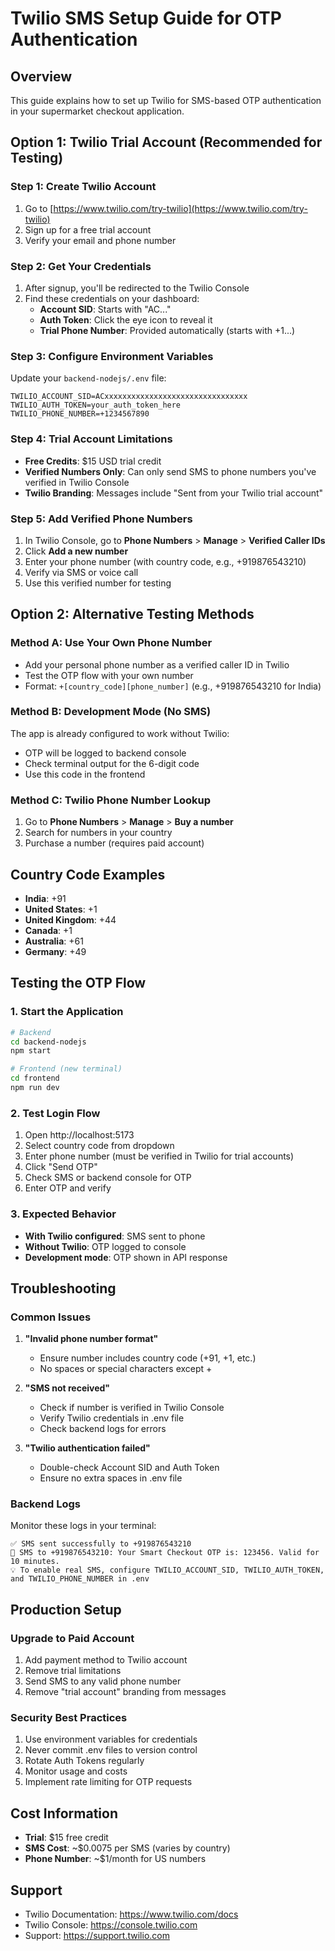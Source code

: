 # Twilio SMS Setup Guide for OTP Authentication

## Overview
This guide explains how to set up Twilio for SMS-based OTP authentication in your supermarket checkout application.

## Option 1: Twilio Trial Account (Recommended for Testing)

### Step 1: Create Twilio Account
1. Go to [https://www.twilio.com/try-twilio](https://www.twilio.com/try-twilio)
2. Sign up for a free trial account
3. Verify your email and phone number

### Step 2: Get Your Credentials
1. After signup, you'll be redirected to the Twilio Console
2. Find these credentials on your dashboard:
   - **Account SID**: Starts with "AC..."
   - **Auth Token**: Click the eye icon to reveal it
   - **Trial Phone Number**: Provided automatically (starts with +1...)

### Step 3: Configure Environment Variables
Update your `backend-nodejs/.env` file:
```env
TWILIO_ACCOUNT_SID=ACxxxxxxxxxxxxxxxxxxxxxxxxxxxxxxxx
TWILIO_AUTH_TOKEN=your_auth_token_here
TWILIO_PHONE_NUMBER=+1234567890
```

### Step 4: Trial Account Limitations
- **Free Credits**: $15 USD trial credit
- **Verified Numbers Only**: Can only send SMS to phone numbers you've verified in Twilio Console
- **Twilio Branding**: Messages include "Sent from your Twilio trial account"

### Step 5: Add Verified Phone Numbers
1. In Twilio Console, go to **Phone Numbers** > **Manage** > **Verified Caller IDs**
2. Click **Add a new number**
3. Enter your phone number (with country code, e.g., +919876543210)
4. Verify via SMS or voice call
5. Use this verified number for testing

## Option 2: Alternative Testing Methods

### Method A: Use Your Own Phone Number
- Add your personal phone number as a verified caller ID in Twilio
- Test the OTP flow with your own number
- Format: `+[country_code][phone_number]` (e.g., +919876543210 for India)

### Method B: Development Mode (No SMS)
The app is already configured to work without Twilio:
- OTP will be logged to backend console
- Check terminal output for the 6-digit code
- Use this code in the frontend

### Method C: Twilio Phone Number Lookup
1. Go to **Phone Numbers** > **Manage** > **Buy a number**
2. Search for numbers in your country
3. Purchase a number (requires paid account)

## Country Code Examples
- **India**: +91
- **United States**: +1
- **United Kingdom**: +44
- **Canada**: +1
- **Australia**: +61
- **Germany**: +49

## Testing the OTP Flow

### 1. Start the Application
```bash
# Backend
cd backend-nodejs
npm start

# Frontend (new terminal)
cd frontend
npm run dev
```

### 2. Test Login Flow
1. Open http://localhost:5173
2. Select country code from dropdown
3. Enter phone number (must be verified in Twilio for trial accounts)
4. Click "Send OTP"
5. Check SMS or backend console for OTP
6. Enter OTP and verify

### 3. Expected Behavior
- **With Twilio configured**: SMS sent to phone
- **Without Twilio**: OTP logged to console
- **Development mode**: OTP shown in API response

## Troubleshooting

### Common Issues
1. **"Invalid phone number format"**
   - Ensure number includes country code (+91, +1, etc.)
   - No spaces or special characters except +

2. **"SMS not received"**
   - Check if number is verified in Twilio Console
   - Verify Twilio credentials in .env file
   - Check backend logs for errors

3. **"Twilio authentication failed"**
   - Double-check Account SID and Auth Token
   - Ensure no extra spaces in .env file

### Backend Logs
Monitor these logs in your terminal:
```
✅ SMS sent successfully to +919876543210
📱 SMS to +919876543210: Your Smart Checkout OTP is: 123456. Valid for 10 minutes.
💡 To enable real SMS, configure TWILIO_ACCOUNT_SID, TWILIO_AUTH_TOKEN, and TWILIO_PHONE_NUMBER in .env
```

## Production Setup

### Upgrade to Paid Account
1. Add payment method to Twilio account
2. Remove trial limitations
3. Send SMS to any valid phone number
4. Remove "trial account" branding from messages

### Security Best Practices
1. Use environment variables for credentials
2. Never commit .env files to version control
3. Rotate Auth Tokens regularly
4. Monitor usage and costs
5. Implement rate limiting for OTP requests

## Cost Information
- **Trial**: $15 free credit
- **SMS Cost**: ~$0.0075 per SMS (varies by country)
- **Phone Number**: ~$1/month for US numbers

## Support
- Twilio Documentation: https://www.twilio.com/docs
- Twilio Console: https://console.twilio.com
- Support: https://support.twilio.com
